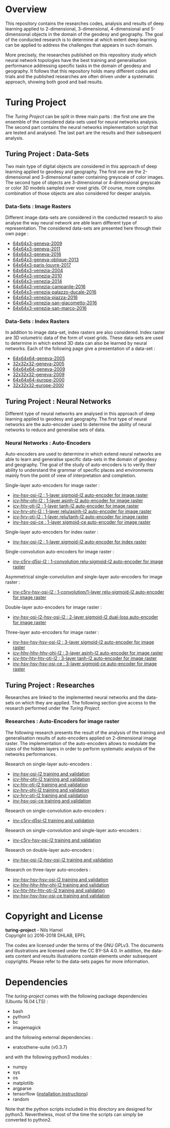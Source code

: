 # Overview

This repository contains the researches codes, analysis and results of deep learning applied to 2-dimensional, 3-dimensional, 4-dimensional and 5-dimensional objects in the domain of the geodesy and geography. The goal of the conducted research is to determine at which extent deep learning can be applied to address the challenges that appears in such domain.

More precisely, the researches published on this repository study which neural network topologies have the best training and generalisation performance addressing specific tasks in the domain of geodesy and geography. It follows that this repository holds many different codes and trials and the published researches are often driven under a systematic approach, showing both good and bad results.

# Turing Project

The _Turing Project_ can be split in three main parts : the first one are the ensemble of the considered data-sets used for neural networks analysis. The second part contains the neural networks implementation script that are tested and analysed. The last part are
the results and their subsequent analysis.

## Turing Project : Data-Sets

Two main type of digital objects are considered in this approach of deep learning applied to geodesy and geography. The first one are the 2-dimensional and 3-dimensional raster containing greyscale of color images. The second type of objects are 3-dimensional or 4-dimensional greyscale or color 3D models sampled over voxel grids. Of course, more complex combination of those objects are also considered for deeper analysis.

### Data-Sets : Image Rasters

Different image data-sets are considered in the conducted research to also analyse the way neural network are able learn different type of representation. The considered data-sets are presented here through their own page :

* [64x64x3-geneva-2009](https://github.com/nils-hamel/turing-project/blob/master/doc/dataset/64x64x3-geneva-2009.md)
* [64x64x3-geneva-2011](https://github.com/nils-hamel/turing-project/blob/master/doc/dataset/64x64x3-geneva-2011.md)
* [64x64x3-geneva-2016](https://github.com/nils-hamel/turing-project/blob/master/doc/dataset/64x64x3-geneva-2016.md)
* [64x64x3-geneva-oblique-2013](https://github.com/nils-hamel/turing-project/blob/master/doc/dataset/64x64x3-geneva-oblique-2013.md)
* [64x64x3-paris-louvre-2017](https://github.com/nils-hamel/turing-project/blob/master/doc/dataset/64x64x3-paris-louvre-2017.md)
* [64x64x3-venezia-2004](https://github.com/nils-hamel/turing-project/blob/master/doc/dataset/64x64x3-venezia-2004.md)
* [64x64x3-venezia-2010](https://github.com/nils-hamel/turing-project/blob/master/doc/dataset/64x64x3-venezia-2010.md)
* [64x64x3-venezia-2014](https://github.com/nils-hamel/turing-project/blob/master/doc/dataset/64x64x3-venezia-2014.md)
* [64x64x3-venezia-campanile-2016](https://github.com/nils-hamel/turing-project/blob/master/doc/dataset/64x64x3-venezia-campanile-2016.md)
* [64x64x3-venezia-palazzo-ducale-2016](https://github.com/nils-hamel/turing-project/blob/master/doc/dataset/64x64x3-venezia-palazzo-ducale-2016.md)
* [64x64x3-venezia-piazza-2016](https://github.com/nils-hamel/turing-project/blob/master/doc/dataset/64x64x3-venezia-piazza-2016.md)
* [64x64x3-venezia-san-giacometto-2016](https://github.com/nils-hamel/turing-project/blob/master/doc/dataset/64x64x3-venezia-san-giacometto-2016.md)
* [64x64x3-venezia-san-marco-2016](https://github.com/nils-hamel/turing-project/blob/master/doc/dataset/64x64x3-venezia-san-marco-2016.md)

### Data-Sets : Index Rasters

In addition to image data-set, index rasters are also considered. Index raster are 3D volumetric data of the form of voxel grids. These data-sets are used to determine in which extend 3D data can also be learned by neural networks. Each of the following page give a presentation of a data-set :

* [64x64x64-geneva-2005](https://github.com/nils-hamel/turing-project/blob/master/doc/dataset/64x64x64-geneva-2005.md)
* [32x32x32-geneva-2005](https://github.com/nils-hamel/turing-project/blob/master/doc/dataset/32x32x32-geneva-2005.md)
* [64x64x64-geneva-2009](https://github.com/nils-hamel/turing-project/blob/master/doc/dataset/64x64x64-geneva-2009.md)
* [32x32x32-geneva-2009](https://github.com/nils-hamel/turing-project/blob/master/doc/dataset/32x32x32-geneva-2009.md)
* [64x64x64-europe-2000](https://github.com/nils-hamel/turing-project/blob/master/doc/dataset/64x64x64-europe-2000.md)
* [32x32x32-europe-2000](https://github.com/nils-hamel/turing-project/blob/master/doc/dataset/32x32x32-europe-2000.md)

## Turing Project : Neural Networks

Different type of neural networks are analysed in this approach of deep learning applied to geodesy and geography. The first type of neural networks are the auto-encoder used to determine the ability of neural networks to reduce and generalise sets of data.

### Neural Networks : Auto-Encoders

Auto-encoders are used to determine in which extend neural networks are able to learn and generalise specific data-sets in the domain of geodesy and geography. The goal of the study of auto-encoders is to verify their ability to understand the grammar of specific places and environments mainly from the point of view of interpretation and completion.

Single-layer auto-encoders for image raster :

* [inv-hsv-osi-l2 : 1-layer sigmoid-l2 auto-encoder for image raster](https://github.com/nils-hamel/turing-project/tree/master/src/turing-auto/auto-image/image-inv-hsv-osi-l2)
* [icv-hhv-ohi-l2 : 1-layer asinh-l2 auto-encoder for image raster](https://github.com/nils-hamel/turing-project/tree/master/src/turing-auto/auto-image/image-icv-hhv-ohi-l2)
* [icv-htv-oti-l2 : 1-layer tanh-l2 auto-encoder for image raster](https://github.com/nils-hamel/turing-project/tree/master/src/turing-auto/auto-image/image-icv-htv-oti-l2)
* [icv-hrv-ohi-l2 : 1-layer relu/asinh-l2 auto-encoder for image raster](https://github.com/nils-hamel/turing-project/tree/master/src/turing-auto/auto-image/image-icv-hrv-ohi-l2)
* [icv-hrv-oti-l2 : 1-layer relu/tanh-l2 auto-encoder for image raster](https://github.com/nils-hamel/turing-project/tree/master/src/turing-auto/auto-image/image-icv-hrv-oti-l2)
* [inv-hsv-osi-ce : 1-layer sigmoid-ce auto-encoder for image raster](https://github.com/nils-hamel/turing-project/tree/master/src/turing-auto/auto-image/image-inv-hsv-osi-ce)

Single-layer auto-encoders for index raster :

* [inv-hsv-osi-l2 : 1-layer sigmoid-l2 auto-encoder for index raster](https://github.com/nils-hamel/turing-project/tree/master/src/turing-auto/auto-index/index-inv-hsv-osi-l2)

Single-convolution auto-encoders for image raster :

* [inv-c5rv-d5si-l2 : 1-convolution relu-sigmoid-l2 auto-encoder for image raster](https://github.com/nils-hamel/turing-project/tree/master/src/turing-auto/auto-image/image-inv-c5rv-d5si-l2)

Asymmetrical single-convolution and single-layer auto-encoders for image raster :

* [inv-c5rv-hsv-osi-l2 : 1-convolution/1-layer relu-sigmoid-l2 auto-encoder for image raster](https://github.com/nils-hamel/turing-project/tree/master/src/turing-auto/auto-image/image-inv-c5rv-hsv-osi-l2)

Double-layer auto-encoders for image raster :

* [inv-hsv-osi-l2-hsv-osi-l2 : 2-layer sigmoid-l2 dual-loss auto-encoder for image raster](https://github.com/nils-hamel/turing-project/tree/master/src/turing-auto/auto-image/image-inv-hsv-osi-l2-hsv-osi-l2)

Three-layer auto-encoders for image raster :

* [inv-hsv-hsv-hsv-osi-l2 : 3-layer sigmoid-l2 auto-encoder for image raster](https://github.com/nils-hamel/turing-project/tree/master/src/turing-auto/auto-image/image-inv-hsv-hsv-hsv-osi-l2)
* [icv-hhv-hhv-hhv-ohi-l2 : 3-layer asinh-l2 auto-encoder for image raster](https://github.com/nils-hamel/turing-project/tree/master/src/turing-auto/auto-image/image-icv-hhv-hhv-hhv-ohi-l2)
* [icv-htv-htv-htv-oti-l2 : 3-layer tanh-l2 auto-encoder for image raster](https://github.com/nils-hamel/turing-project/tree/master/src/turing-auto/auto-image/image-icv-htv-htv-htv-oti-l2)
* [inv-hsv-hsv-hsv-osi-ce : 3-layer sigmoid-ce auto-encoder for image raster](https://github.com/nils-hamel/turing-project/tree/master/src/turing-auto/auto-image/image-inv-hsv-hsv-hsv-osi-ce)

## Turing Project : Researches

Researches are linked to the implemented neural networks and the data-sets on which they are applied. The following section give access to the research performed under the _Turing Project_.

### Researches : Auto-Encoders for image raster

The following research presents the result of the analysis of the training and
generalisation results of auto-encoders applied on 2-dimensional image raster.
The implementation of the auto-encoders allows to modulate the sizes of the
hidden layers in order to perform systematic analysis of the networks performances.

Research on single-layer auto-encoders :

* [inv-hsv-osi-l2 training and validation](https://github.com/nils-hamel/turing-project/blob/master/doc/research/8a02301cb3b9f308.md)
* [icv-hhv-ohi-l2 training and validation](https://github.com/nils-hamel/turing-project/blob/master/doc/research/7002de414bd53e16.md)
* [icv-htv-oti-l2 training and validation](https://github.com/nils-hamel/turing-project/blob/master/doc/research/1dc3c6eca32c689f.md)
* [icv-hrv-ohi-l2 training and validation](https://github.com/nils-hamel/turing-project/blob/master/doc/research/c13e876576c6ecb0.md)
* [icv-hrv-oti-l2 training and validation](https://github.com/nils-hamel/turing-project/blob/master/doc/research/72d52f8ddd4b6619.md)
* [inv-hsv-osi-ce training and validation](https://github.com/nils-hamel/turing-project/blob/master/doc/research/f343816a10b17cc9.md)

Research on single-convolution auto-encoders :

* [inv-c5rv-d5si-l2 training and validation](https://github.com/nils-hamel/turing-project/blob/master/doc/research/5c6f602bcd5ba11e.md)

Research on  single-convolution and single-layer auto-encoders :

* [inv-c5rv-hsv-osi-l2 training and validation](https://github.com/nils-hamel/turing-project/blob/master/doc/research/7ac258f1f4e6c707.md)

Research on double-layer auto-encoders :

* [inv-hsv-osi-l2-hsv-osi-l2 training and validation](https://github.com/nils-hamel/turing-project/blob/master/doc/research/9cad7ad9b2daf12c.md)

Research on three-layer auto-encoders :

* [inv-hsv-hsv-hsv-osi-l2 training and validation](https://github.com/nils-hamel/turing-project/blob/master/doc/research/ce026ed0ca472cbb.md)
* [icv-hhv-hhv-hhv-ohi-l2 training and validation](https://github.com/nils-hamel/turing-project/blob/master/doc/research/8f7a9e0546192e36.md)
* [icv-htv-htv-htv-oti-l2 training and validation](https://github.com/nils-hamel/turing-project/blob/master/doc/research/752ab4601e1589d8.md)
* [inv-hsv-hsv-hsv-osi-ce training and validation](https://github.com/nils-hamel/turing-project/blob/master/doc/research/c51df6368f404cc5.md)

# Copyright and License

**turing-project** - Nils Hamel <br >
Copyright (c) 2016-2018 DHLAB, EPFL

The codes are licensed under the terms of the GNU GPLv3. The documents and illustrations are licensed under the CC BY-SA 4.0. In addition, the data-sets content and results illustrations contain elements under subsequent copyrights. Please refer to the data-sets pages for more information.

# Dependencies

The _turing-project_ comes with the following package dependencies (Ubuntu 16.04 LTS) :

* bash
* python3
* bc
* imagemagick

and the following external dependencies :

* eratosthene-suite (v0.3.7)

and with the following python3 modules :

* numpy
* sys
* os
* matplotlib
* argparse
* tensorflow ([installation instructions](https://www.tensorflow.org/install/))
* random

Note that the python scripts included in this directory are designed for python3. Nevertheless, most of the time the scripts can simply be converted to python2.
